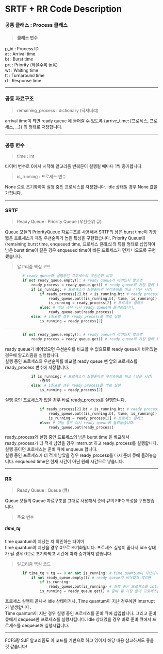 # SRTF + RR Code Description

### 공통 클래스 : Process 클래스
> #### 클래스 변수
p_id : Process ID   
at : Arrival time  
bt : Burst time  
prt : Priority (작을수록 높음)  
wt : Waiting time  
tt : Turnaround time  
rt : Response time  

***
### 공통 자료구조

> remaining_process : dictionary (딕셔너리)  

arrival time이 되면 ready queue 에 들어갈 수 있도록 {arrive_time: [프로세스, 프로세스, ...]} 의 형태로 저장합니다.

***
### 공통 변수

> time : int 

타이머 변수로 0에서 시작해 알고리즘 반복문이 실행될 때마다 1씩 증가합니다.

> is_running : 프로세스 변수

None 으로 초기화하여 실행 중인 프로세스를 저장합니다. Idle 상태일 경우 None 값을 가집니다.
***
### SRTF
> Ready Queue : Priority Queue (우선순위 큐)

Queue 모듈의 PriorityQueue 자료구조를 사용해서 SRTF의 남은 burst time이 가장 짧은 프로세스가 제일 우선순위가 높은 특성을 구현했습니다.
Priority Queue에 (remaining burst time, enqueued time, 프로세스 클래스)의 튜플 형태로 삽입하여 남은 burst time이 같은 경우 enqueued time이 빠른 프로세스가 먼저 나오도록 구현했습니다.

> 알고리즘 핵심 코드
```python
        # ready queue와 실행중인 프로세스의 우선순위 비교
        if not ready_queue.empty(): # ready queue가 비어있지 않으면
            ready_process = ready_queue.get() # ready queue의 가장 앞에 있는 원소를 받아옵니다. [2]번이 프로세스 클래스
            if is_running: # 프로세스가 실행중이면 우선순위를 비교 (남은 시간)
                if ready_process[2].bt < is_running.bt: # ready process의 남은 시간이 더 작을 경우 interrupt
                    ready_queue.put((is_running.bt, time, is_running))
                    is_running = ready_process[2] # 프로세스 클래스
                else: # 아닐 경우 다시 ready queue에 돌려놓습니다.
                    ready_queue.put(ready_process)
            else: # idle일 경우 ready process를 바로 실행
                is_running = ready_process[2]
```
***
```python
        if not ready_queue.empty(): # ready queue가 비어있지 않으면
            ready_process = ready_queue.get() # ready queue의 가장 앞에 있는 원소를 받아옵니다. [2]번이 프로세스 클래스
```
ready queue가 비어있으면 우선순위를 비교할 수 없으므로 ready queue가 비어있는 경우에 알고리즘을 실행합니다.  
실행 중인 프로세스와 우선순위를 비교할 ready queue 맨 앞의 프로세스를 ready_process 변수에 저장합니다.  

```python
            if is_running: # 프로세스가 실행중이면 우선순위를 비교 (남은 시간)
                (중략)
            else: # idle일 경우 ready process를 바로 실행
                is_running = ready_process[2]
```
실행 중인 프로세스가 없을 경우 바로 ready_process를 실행합니다.  

```python
                if ready_process[2].bt < is_running.bt: # ready process의 남은 시간이 더 작을 경우 interrupt
                    ready_queue.put((is_running.bt, time, is_running))
                    is_running = ready_process[2] # 프로세스 클래스
                else: # 아닐 경우 다시 ready queue에 돌려놓습니다.
                    ready_queue.put(ready_process)
```
ready_process와 실행 중인 프로세스의 남은 burst time 을 비교해서 ready_process가 더 적게 남았을 경우 interrupt 하고 ready_process를 실행합니다. 
실행 중이던 프로세스는 준비 큐에 enqueue 합니다.  
실행 중인 프로세스가 더 적게 남았을 경우 ready_process를 다시 준비 큐에 돌려놓습니다. enqueued time은 현재 시간이 아닌 원래 시간으로 넣습니다.  

***
### RR
> Ready Queue : Queue (큐)

Queue 모듈의 Queue 자료구조를 그대로 사용해서 준비 큐의 FIFO 특성을 구현했습니다.  

> 주요 변수  

##### time_tq  
time quantum이 지났는 지 확인하는 타이머  
time quantum이 지났을 경우 0으로 초기화됩니다. 프로세스 실행이 끝나서 idle 상태가 될 경우 0으로 초기화되고 시간에 따라 증가하지 않습니다.  

> 알고리즘 핵심 코드

```python
        if time_tq % tq == 0 or not is_running: # time quantum이 지났거나 idle이면 inturrupt
            if not ready_queue.empty(): # ready queue가 비어있지 않으면
                if is_running:
                    ready_queue.put(is_running) # 실행 중인 프로세스를 inturrupt하고 준비 큐에 삽입
                is_running = ready_queue.get() # 준비 큐 가장 앞의 프로세스를 받아옵니다.
```
프로세스 실행이 끝나서 idle 상태이거나, Time quantum이 지난 경우에만 interrupt가 발생합니다.  
Time quantum이 지난 경우 실행 중인 프로세스를 준비 큐에 삽입합니다. 그리고 준비 큐에서 dequeue한 프로세스를 실행시킵니다.
Idle 상태였을 경우 바로 준비 큐에서 프로세스를 dequeue해 실행시킵니다.

***

FCFS랑 SJF 알고리즘도 이 코드를 기반으로 하고 있어서 해당 내용 참고하셔도 좋을 것 같습니다!
